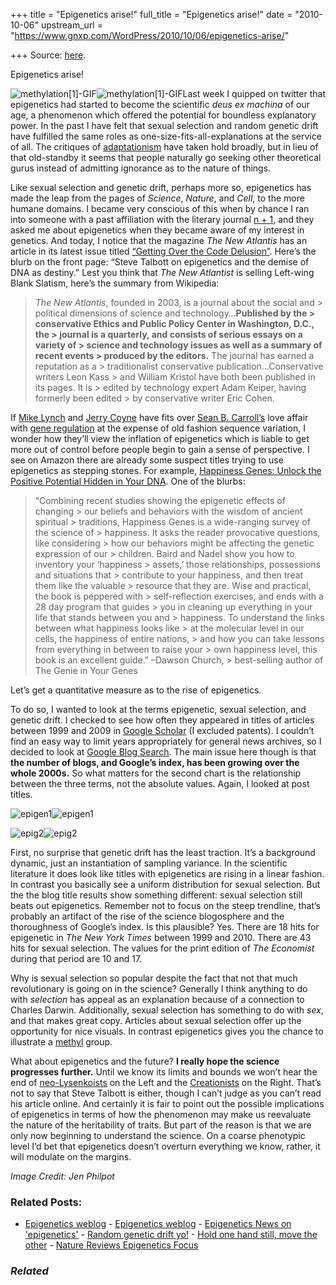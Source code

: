 +++
title = "Epigenetics arise!"
full_title = "Epigenetics arise!"
date = "2010-10-06"
upstream_url = "https://www.gnxp.com/WordPress/2010/10/06/epigenetics-arise/"

+++
Source: [here](https://www.gnxp.com/WordPress/2010/10/06/epigenetics-arise/).

Epigenetics arise!

![methylation\[1\]-GIF](https://i0.wp.com/blogs.discovermagazine.com/gnxp/files/2010/10/methylation1-GIF-300x205.gif?resize=300%2C205)![methylation\[1\]-GIF](https://i0.wp.com/blogs.discovermagazine.com/gnxp/files/2010/10/methylation1-GIF-300x205.gif?resize=300%2C205)Last week I quipped on twitter that epigenetics had started to become the scientific *deus ex machina* of our age, a phenomenon which offered the potential for boundless explanatory power. In the past I have felt that sexual selection and random genetic drift have fulfilled the same roles as one-size-fits-all-explanations at the service of all. The critiques of [adaptationism](https://en.wikipedia.org/wiki/Adaptationism#Debate) have taken hold broadly, but in lieu of that old-standby it seems that people naturally go seeking other theoretical gurus instead of admitting ignorance as to the nature of things.

Like sexual selection and genetic drift, perhaps more so, epigenetics has made the leap from the pages of *Science*, *Nature*, and *Cell*, to the more humane domains. I became very conscious of this when by chance I ran into someone with a past affiliation with the literary journal [n + 1](http://nplusonemag.com/), and they asked me about epigenetics when they became aware of my interest in genetics. And today, I notice that the magazine *The New Atlantis* has an article in its latest issue titled [“Getting Over the Code Delusion”](http://www.thenewatlantis.com/publications/getting-over-the-code-delusion). Here’s the blurb on the front page: “Steve Talbott on epigenetics and the demise of DNA as destiny.” Lest you think that *The New Atlantist* is selling Left-wing Blank Slatism, here’s the summary from Wikipedia:

> *The New Atlantis*, founded in 2003, is a journal about the social and > political dimensions of science and technology…**Published by the > conservative Ethics and Public Policy Center in Washington, D.C., the > journal is a quarterly, and consists of serious essays on a variety of > science and technology issues as well as a summary of recent events > produced by the editors.** The journal has earned a reputation as a > traditionalist conservative publication…Conservative writers Leon Kass > and William Kristol have both been published in its pages. It is > edited by technology expert Adam Keiper, having formerly been edited > by conservative writer Eric Cohen.

If [Mike Lynch](http://www.pnas.org/content/104/suppl.1/8597.full.pdf+html) and [Jerry Coyne](http://www.nature.com/nature/journal/v435/n7045/full/4351029a.html) have fits over [Sean B. Carroll’s](https://en.wikipedia.org/wiki/Sean_B._Carroll) love affair with [gene regulation](https://www.amazon.com/exec/obidos/ASIN/0393060160/geneexpressio-20) at the expense of old fashion sequence variation, I wonder how they’ll view the inflation of epigenetics which is liable to get more out of control before people begin to gain a sense of perspective. I see on Amazon there are already some suspect titles trying to use epigenetics as stepping stones. For example, [Happiness Genes: Unlock the Positive Potential Hidden in Your DNA](https://www.amazon.com/exec/obidos/ASIN/1601631057/geneexpressio-20). One of the blurbs:

> “Combining recent studies showing the epigenetic effects of changing > our beliefs and behaviors with the wisdom of ancient spiritual > traditions, Happiness Genes is a wide-ranging survey of the science of > happiness. It asks the reader provocative questions, like considering > how our behaviors might be affecting the genetic expression of our > children. Baird and Nadel show you how to inventory your ‘happiness > assets,’ those relationships, possessions and situations that > contribute to your happiness, and then treat them like the valuable > resource that they are. Wise and practical, the book is peppered with > self-reflection exercises, and ends with a 28 day program that guides > you in cleaning up everything in your life that stands between you and > happiness. To understand the links between what happiness looks like > at the molecular level in our cells, the happiness of entire nations, > and how you can take lessons from everything in between to raise your > own happiness level, this book is an excellent guide.” –Dawson Church, > best-selling author of The Genie in Your Genes

Let’s get a quantitative measure as to the rise of epigenetics.

  
To do so, I wanted to look at the terms epigenetic, sexual selection, and genetic drift. I checked to see how often they appeared in titles of articles between 1999 and 2009 in [Google Scholar](https://scholar.google.com/) (I excluded patents). I couldn’t find an easy way to limit years appropriately for general news archives, so I decided to look at [Google Blog Search](https://blogsearch.google.com/). The main issue here though is that **the number of blogs, and Google’s index, has been growing over the whole 2000s.** So what matters for the second chart is the relationship between the three terms, not the absolute values. Again, I looked at post titles.

![epigen1](https://i0.wp.com/blogs.discovermagazine.com/gnxp/files/2010/10/epigen1.png?resize=600%2C508)![epigen1](https://i0.wp.com/blogs.discovermagazine.com/gnxp/files/2010/10/epigen1.png?resize=600%2C508)

![epig2](https://i0.wp.com/blogs.discovermagazine.com/gnxp/files/2010/10/epig2.png?resize=600%2C515)![epig2](https://i0.wp.com/blogs.discovermagazine.com/gnxp/files/2010/10/epig2.png?resize=600%2C515)

First, no surprise that genetic drift has the least traction. It’s a background dynamic, just an instantiation of sampling variance. In the scientific literature it does look like titles with epigenetics are rising in a linear fashion. In contrast you basically see a uniform distribution for sexual selection. But the the blog title results show something different: sexual selection still beats out epigenetics. Remember not to focus on the steep trendline, that’s probably an artifact of the rise of the science blogosphere and the thoroughness of Google’s index. Is this plausible? Yes. There are 18 hits for epigenetic in *The New York Times* between 1999 and 2010. There are 43 hits for sexual selection. The values for the print edition of *The Economist* during that period are 10 and 17.

Why is sexual selection so popular despite the fact that not that much revolutionary is going on in the science? Generally I think anything to do with *selection* has appeal as an explanation because of a connection to Charles Darwin. Additionally, sexual selection has something to do with *sex*, and that makes great copy. Articles about sexual selection offer up the opportunity for nice visuals. In contrast epigenetics gives you the chance to illustrate a [methyl](https://en.wikipedia.org/wiki/DNA_methylation) group.

What about epigenetics and the future? **I really hope the science progresses further.** Until we know its limits and bounds we won’t hear the end of [neo-Lysenkoists](https://en.wikipedia.org/wiki/Lysenkoism) on the Left and the [Creationists](http://www.whatswrongwiththeworld.net/2010/10/steve_talbotts_genomic_dynamit.html#comment-153615) on the Right. That’s not to say that Steve Talbott is either, though I can’t judge as you can’t read his article online. And certainly it is fair to point out the possible implications of epigenetics in terms of how the phenomenon may make us reevaluate the nature of the heritability of traits. But part of the reason is that we are only now beginning to understand the science. On a coarse phenotypic level I’d bet that epigenetics doesn’t overturn everything we know, rather, it will modulate on the margins.

*Image Credit:* *Jen Philpot*

### Related Posts:

- [Epigenetics
  weblog](https://www.gnxp.com/WordPress/2006/04/01/epigenetics-weblog/) - [Epigenetics
  weblog](https://www.gnxp.com/WordPress/2006/04/01/epigenetics-weblog/) - [Epigenetics News on
  'epigenetics'](https://www.gnxp.com/WordPress/2007/04/26/epigenetics-news-on-epigenetics/) - [Random genetic drift
  yo!](https://www.gnxp.com/WordPress/2006/08/04/random-genetic-drift-yo/) - [Hold one hand still, move the
  other](https://www.gnxp.com/WordPress/2006/03/03/hold-one-hand-still-move-the-other/) - [Nature Reviews Epigenetics
  Focus](https://www.gnxp.com/WordPress/2007/03/25/nature-reviews-epigenetics-focus/)

### *Related*

[](https://www.addtoany.com/add_to/facebook?linkurl=https%3A%2F%2Fwww.gnxp.com%2FWordPress%2F2010%2F10%2F06%2Fepigenetics-arise%2F&linkname=Epigenetics%20arise%21 "Facebook")[](https://www.addtoany.com/add_to/twitter?linkurl=https%3A%2F%2Fwww.gnxp.com%2FWordPress%2F2010%2F10%2F06%2Fepigenetics-arise%2F&linkname=Epigenetics%20arise%21 "Twitter")[](https://www.addtoany.com/add_to/email?linkurl=https%3A%2F%2Fwww.gnxp.com%2FWordPress%2F2010%2F10%2F06%2Fepigenetics-arise%2F&linkname=Epigenetics%20arise%21 "Email")[](https://www.addtoany.com/share)
